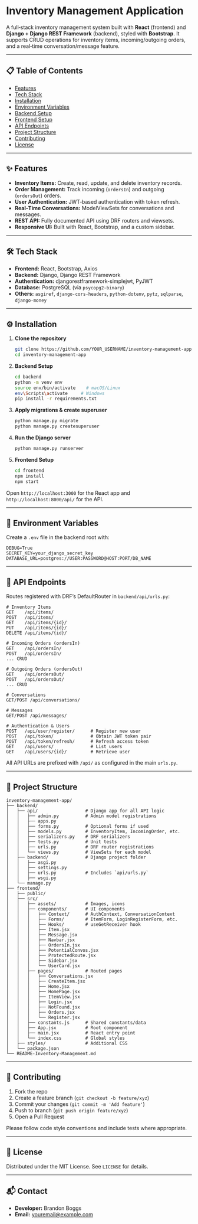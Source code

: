 # Inventory Management Application

A full‑stack inventory management system built with **React** (frontend) and **Django + Django REST Framework** (backend), styled with **Bootstrap**. It supports CRUD operations for inventory items, incoming/outgoing orders, and a real‑time conversation/message feature.

---

## 📋 Table of Contents

- [Features](#features)
- [Tech Stack](#tech-stack)
- [Installation](#installation)
- [Environment Variables](#environment-variables)
- [Backend Setup](#backend-setup)
- [Frontend Setup](#frontend-setup)
- [API Endpoints](#api-endpoints)
- [Project Structure](#project-structure)
- [Contributing](#contributing)
- [License](#license)

---

## ✨ Features

- **Inventory Items:** Create, read, update, and delete inventory records.
- **Order Management:** Track incoming (`ordersIn`) and outgoing (`ordersOut`) orders.
- **User Authentication:** JWT‑based authentication with token refresh.
- **Real‑Time Conversations:** ModelViewSets for conversations and messages.
- **REST API:** Fully documented API using DRF routers and viewsets.
- **Responsive UI:** Built with React, Bootstrap, and a custom sidebar.

---

## 🛠️ Tech Stack

- **Frontend:** React, Bootstrap, Axios
- **Backend:** Django, Django REST Framework
- **Authentication:** djangorestframework-simplejwt, PyJWT
- **Database:** PostgreSQL (via `psycopg2-binary`)
- **Others:** `asgiref`, `django-cors-headers`, `python-dotenv`, `pytz`, `sqlparse`, `django-money`

---

## ⚙️ Installation

1. **Clone the repository**
    ```bash
    git clone https://github.com/YOUR_USERNAME/inventory-management-app.git
    cd inventory-management-app
    ```

2. **Backend Setup**
    ```bash
    cd backend
    python -m venv env
    source env/bin/activate    # macOS/Linux
    env\Scripts\activate     # Windows
    pip install -r requirements.txt
    ```

3. **Apply migrations & create superuser**
    ```bash
    python manage.py migrate
    python manage.py createsuperuser
    ```

4. **Run the Django server**
    ```bash
    python manage.py runserver
    ```

5. **Frontend Setup**
    ```bash
    cd frontend
    npm install
    npm start
    ```

Open `http://localhost:3000` for the React app and `http://localhost:8000/api/` for the API.

---

## 🔧 Environment Variables

Create a `.env` file in the backend root with:

```env
DEBUG=True
SECRET_KEY=your_django_secret_key
DATABASE_URL=postgres://USER:PASSWORD@HOST:PORT/DB_NAME
```

---

## 📡 API Endpoints

Routes registered with DRF’s DefaultRouter in `backend/api/urls.py`:

```http
# Inventory Items
GET    /api/items/
POST   /api/items/
GET    /api/items/{id}/
PUT    /api/items/{id}/
DELETE /api/items/{id}/

# Incoming Orders (ordersIn)
GET    /api/ordersIn/
POST   /api/ordersIn/
... CRUD

# Outgoing Orders (ordersOut)
GET    /api/ordersOut/
POST   /api/ordersOut/
... CRUD

# Conversations
GET/POST /api/conversations/

# Messages
GET/POST /api/messages/

# Authentication & Users
POST   /api/user/register/      # Register new user
POST   /api/token/              # Obtain JWT token pair
POST   /api/token/refresh/      # Refresh access token
GET    /api/users/              # List users
GET    /api/users/{id}/         # Retrieve user
``` 

All API URLs are prefixed with `/api/` as configured in the main `urls.py`.

---

## 📂 Project Structure

```
inventory-management-app/
├── backend/
│   ├── api/                  # Django app for all API logic
│   │   ├── admin.py          # Admin model registrations
│   │   ├── apps.py
│   │   ├── forms.py          # Optional forms if used
│   │   ├── models.py         # InventoryItem, IncomingOrder, etc.
│   │   ├── serializers.py    # DRF serializers
│   │   ├── tests.py          # Unit tests
│   │   ├── urls.py           # DRF router registrations
│   │   └── views.py          # ViewSets for each model
│   ├── backend/              # Django project folder
│   │   ├── asgi.py
│   │   ├── settings.py
│   │   ├── urls.py           # Includes `api/urls.py`
│   │   ├── wsgi.py
│   └── manage.py
├── frontend/
│   ├── public/
│   ├── src/
│   │   ├── assets/           # Images, icons
│   │   ├── components/       # UI components
│   │   │   ├── Context/      # AuthContext, ConversationContext
│   │   │   ├── Forms/        # ItemForm, LoginRegisterForm, etc.
│   │   │   ├── Hooks/        # useGetReceiver hook
│   │   │   ├── Item.jsx
│   │   │   ├── Message.jsx
│   │   │   ├── Navbar.jsx
│   │   │   ├── OrdersIn.jsx
│   │   │   ├── PotentialConvos.jsx
│   │   │   ├── ProtectedRoute.jsx
│   │   │   ├── Sidebar.jsx
│   │   │   └── UserCard.jsx
│   │   ├── pages/            # Routed pages
│   │   │   ├── Conversations.jsx
│   │   │   ├── CreateItem.jsx
│   │   │   ├── Home.jsx
│   │   │   ├── HomePage.jsx
│   │   │   ├── ItemView.jsx
│   │   │   ├── Login.jsx
│   │   │   ├── NotFound.jsx
│   │   │   ├── Orders.jsx
│   │   │   └── Register.jsx
│   │   ├── constants.js      # Shared constants/data
│   │   ├── App.jsx           # Root component
│   │   ├── main.jsx          # React entry point
│   │   └── index.css         # Global styles
│   ├── styles/               # Additional CSS
│   └── package.json
└── README-Inventory-Management.md
```

---

## 🤝 Contributing

1. Fork the repo
2. Create a feature branch (`git checkout -b feature/xyz`)
3. Commit your changes (`git commit -m 'Add feature'`)
4. Push to branch (`git push origin feature/xyz`)
5. Open a Pull Request

Please follow code style conventions and include tests where appropriate.

---

## 📄 License

Distributed under the MIT License. See `LICENSE` for details.

---

## 📬 Contact

- **Developer:** Brandon Boggs
- **Email:** youremail@example.com


